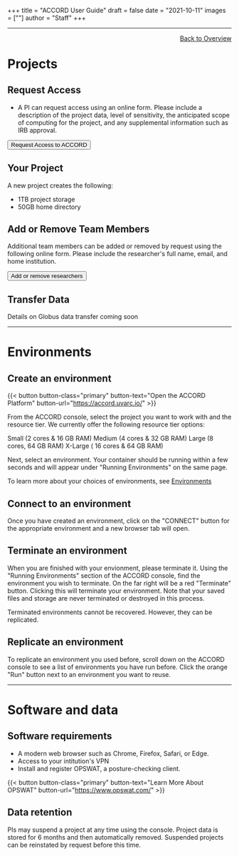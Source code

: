 +++
title = "ACCORD User Guide"
draft = false
date = "2021-10-11"
images = [""]
author = "Staff"
+++

***

<a href="../overview/" style="float:right;width:100%;text-align:right;margin-bottom:2rem;" class="small">Back to Overview</a>

# **Projects**

## Request Access

+ A PI can request access using an online form. Please include a description of the project data, level of sensitivity, the anticipated scope of computing for the project, and any supplemental information such as IRB approval.  

<a href="/form/accord/"><button class="btn btn-success">Request Access to ACCORD</button></a>
<br>

## Your Project

A new project creates the following:

+ 1TB project storage 
+ 50GB home directory

## Add or Remove Team Members

Additional team members can be added or removed by request using the following online form. Please include the researcher's full name, email, and home institution.

<a href="/form/accord/"><button class="btn btn-success">Add or remove researchers</button></a>
<br>

## Transfer Data

Details on Globus data transfer coming soon

***

# **Environments**

## Create an environment

{{< button button-class="primary" button-text="Open the ACCORD Platform" button-url="https://accord.uvarc.io/" >}}
<br>

From the ACCORD console, select the project you want to work with and the resource tier. We currently offer the following resource tier options:

Small (2 cores & 16 GB RAM)
Medium (4 cores & 32 GB RAM)
Large (8 cores, 64 GB RAM)
X-Large ( 16 cores & 64 GB RAM)

Next, select an environment. Your container should be running within a few seconds and will appear under "Running Environments" on the same page.

To learn more about your choices of environments, see [Environments](/userinfo/accord/environments)

## Connect to an environment

Once you have created an environment, click on the "CONNECT" button for the appropriate environment and a new browser tab will open.

## Terminate an environment

When you are finished with your envionment, please terminate it. Using the "Running Environments" section of the ACCORD console, find the environment you wish to terminate.
On the far right will be a red "Terminate" button. Clicking this will terminate your environment.
Note that your saved files and storage are never terminated or destroyed in this process. 

Terminated environments cannot be recovered. However, they can be replicated.

## Replicate an environment

To replicate an environment you used before, scroll down on the ACCORD console to see a list of
environments you have run before. Click the orange "Run" button next to an environment you want to reuse.

***

# **Software and data**

## Software requirements

+ A modern web browser such as Chrome, Firefox, Safari, or Edge.
+ Access to your intitution's VPN
+ Install and register OPSWAT, a posture-checking client.

{{< button button-class="primary" button-text="Learn More About OPSWAT" button-url="https://www.opswat.com/" >}}

## Data retention

PIs may suspend a project at any time using the console. Project data is stored for 6 months and then
automatically removed. Suspended projects can be reinstated by request before this time.
